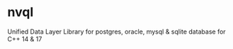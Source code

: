 # nvql
Unified Data Layer Library for postgres, oracle, mysql &amp; sqlite database for C++ 14 &amp; 17
